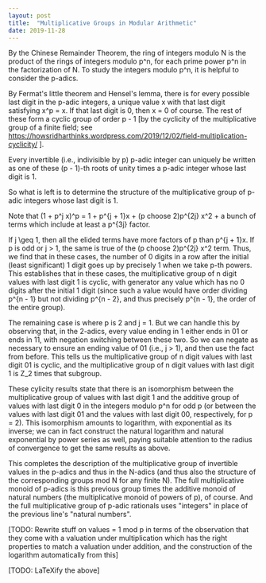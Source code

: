 ```yaml
---
layout: post
title:  "Multiplicative Groups in Modular Arithmetic"
date: 2019-11-28
---
```

By the Chinese Remainder Theorem, the ring of integers modulo N is the product of the rings of integers modulo p^n, for each prime power p^n in the factorization of N. To study the integers modulo p^n, it is helpful to consider the p-adics.

By Fermat's little theorem and Hensel's lemma, there is for every possible last digit in the p-adic integers, a unique value x with that last digit satisfying x^p = x. If that last digit is 0, then x = 0 of course. The rest of these form a cyclic group of order p - 1 [by the cyclicity of the multiplicative group of a finite field; see https://howsridharthinks.wordpress.com/2019/12/02/field-multiplication-cyclicity/ ].

Every invertible (i.e., indivisible by p) p-adic integer can uniquely be written as one of these (p - 1)-th roots of unity times a p-adic integer whose last digit is 1.

So what is left is to determine the structure of the multiplicative group of p-adic integers whose last digit is 1.

Note that (1 + p^j x)^p = 1 + p^{j + 1}x + (p choose 2)p^{2j} x^2 + a bunch of terms which include at least a p^{3j} factor.

If j \geq 1, then all the elided terms have more factors of p than p^{j + 1}x. If p is odd or j > 1, the same is true of the (p choose 2)p^{2j} x^2 term. Thus, we find that in these cases, the number of 0 digits in a row after the initial (least significant) 1 digit goes up by precisely 1 when we take p-th powers. This establishes that in these cases, the multiplicative group of n digit values with last digit 1 is cyclic, with generator any value which has no 0 digits after the initial 1 digit (since such a value would have order dividing p^{n - 1} but not dividing p^{n - 2}, and thus precisely p^{n - 1}, the order of the entire group).

The remaining case is where p is 2 and j = 1. But we can handle this by observing that, in the 2-adics, every value ending in 1 either ends in 01 or ends in 11, with negation switching between these two. So we can negate as necessary to ensure an ending value of 01 (i.e., j > 1), and then use the fact from before. This tells us the multiplicative group of n digit values with last digit 01 is cyclic, and the multiplicative group of n digit values with last digit 1 is Z_2 times that subgroup.

These cylicity results state that there is an isomorphism between the multiplicative group of values with last digit 1 and the additive group of values with last digit 0 in the integers modulo p^n for odd p (or between the values with last digit 01 and the values with last digit 00, respectively, for p = 2). This isomorphism amounts to logarithm, with exponential as its inverse; we can in fact construct the natural logarithm and natural exponential by power series as well, paying suitable attention to the radius of convergence to get the same results as above.

This completes the description of the multiplicative group of invertible values in the p-adics and thus in the N-adics (and thus also the structure of the corresponding groups mod N for any finite N). The full multiplicative monoid of p-adics is this previous group times the additive monoid of natural numbers (the multiplicative monoid of powers of p), of course. And the full multiplicative group of p-adic rationals uses "integers" in place of the previous line's "natural numbers".

[TODO: Rewrite stuff on values = 1 mod p in terms of the observation that they come with a valuation under multiplication which has the right properties to match a valuation under addition, and the construction of the logarithm automatically from this]

[TODO: LaTeXify the above]